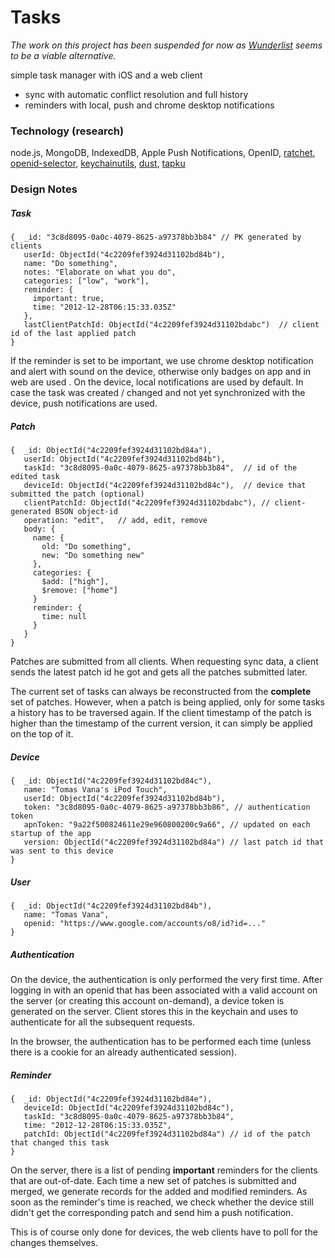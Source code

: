 # Tasks

*The work on this project has been suspended for now as [Wunderlist](http://www.wunderlist.com) seems to be a viable alternative.*

simple task manager with iOS and a web client

* sync with automatic conflict resolution and full history
* reminders with local, push and chrome desktop notifications
 
### Technology (research)

node.js, MongoDB, IndexedDB, Apple Push Notifications, OpenID, [ratchet](http://maker.github.com/ratchet/), [openid-selector](http://code.google.com/p/openid-selector/), [keychainutils](http://gorgando.com/blog/tag/sfhfkeychainutils), [dust](http://akdubya.github.com/dustjs/), [tapku](https://github.com/devinross/tapkulibrary)

### Design Notes

##### Task

    {  _id: "3c8d8095-0a0c-4079-8625-a97378bb3b84" // PK generated by clients
	   userId: ObjectId("4c2209fef3924d31102bd84b"),
	   name: "Do something",
	   notes: "Elaborate on what you do",
	   categories: ["low", "work"],
	   reminder: { 
		 important: true,
         time: "2012-12-28T06:15:33.035Z"
       },
	   lastClientPatchId: ObjectId("4c2209fef3924d31102bdabc")	// client id of the last applied patch
    }

If the reminder is set to be important, we use chrome desktop notification and alert with sound on the device, otherwise only badges on app and in web are used . On the device, local notifications are used by default. In case the task was created / changed and not yet synchronized with the device, push notifications are used.

##### Patch

	{  _id: ObjectId("4c2209fef3924d31102bd84a"),
	   userId: ObjectId("4c2209fef3924d31102bd84b"),
       taskId: "3c8d8095-0a0c-4079-8625-a97378bb3b84",	// id of the edited task
	   deviceId: ObjectId("4c2209fef3924d31102bd84c"),	// device that submitted the patch (optional)
	   clientPatchId: ObjectId("4c2209fef3924d31102bdabc"),	// client-generated BSON object-id
	   operation: "edit",	// add, edit, remove
	   body: { 
	     name: {
	       old: "Do something",
           new: "Do something new" 
	     },
         categories: {
		   $add: ["high"],
           $remove: ["home"]
         }
         reminder: {
		   time: null
         }
       }
	}

Patches are submitted from all clients. When requesting sync data, a client sends the latest patch id he got and gets all the patches submitted later.

The current set of tasks can always be reconstructed from the **complete** set of patches. However, when a patch is being applied, only for some tasks a history has to be traversed again. If the client timestamp of the patch is higher than the timestamp of the current version, it can simply be applied on the top of it.

##### Device

    {  _id: ObjectId("4c2209fef3924d31102bd84c"),
	   name: "Tomas Vana's iPod Touch",
       userId: ObjectId("4c2209fef3924d31102bd84b"),
       token: "3c8d8095-0a0c-4079-8625-a97378bb3b86", // authentication token
       apnToken: "9a22f500824611e29e960800200c9a66", // updated on each startup of the app
       version: ObjectId("4c2209fef3924d31102bd84a") // last patch id that was sent to this device
    }

##### User

    {  _id: ObjectId("4c2209fef3924d31102bd84b"),
	   name: "Tomas Vana",
       openid: "https://www.google.com/accounts/o8/id?id=..."
    }
    
##### Authentication

On the device, the authentication is only performed the very first time. After logging in with an openid that has been
associated with a valid account on the server (or creating this account on-demand), a device token is generated on the
server. Client stores this in the keychain and uses to authenticate for all the subsequent requests.

In the browser, the authentication has to be performed each time (unless there is a cookie for an already authenticated session).

##### Reminder

    {  _id: ObjectId("4c2209fef3924d31102bd84e"),
	   deviceId: ObjectId("4c2209fef3924d31102bd84c"),
	   taskId: "3c8d8095-0a0c-4079-8625-a97378bb3b84",
	   time: "2012-12-28T06:15:33.035Z",
	   patchId: ObjectId("4c2209fef3924d31102bd84a") // id of the patch that changed this task
	}

On the server, there is a list of pending **important** reminders for the clients that are out-of-date. Each time a new set of patches is submitted and merged, we generate records for the added and modified reminders. As soon as the reminder's time is reached, we check whether the device still didn't get the corresponding patch and send him a push notification.

This is of course only done for devices, the web clients have to poll for the changes themselves.
